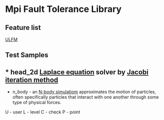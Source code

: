 #  Mpi Fault Tolerance Library
## Feature list
[ULFM](http://fault-tolerance.org/category/ulfm/ "official site ULFM")

## Test Samples
## * head_2d [Laplace equation](https://en.wikipedia.org/wiki/Laplace%27s_equation "wiki Laplace equation") solver by [Jacobi iteration method](https://en.wikipedia.org/wiki/Jacobi_method "wiki Jacobi iteration method")
* n_body - an [N-body simulatiom](https://en.wikipedia.org/wiki/N-body_simulation "wiki N-body simulation") approximates the motion of particles, often specifically particles that interact with one another through some type of physical forces.

U - user
L - level
C - check
P - point
